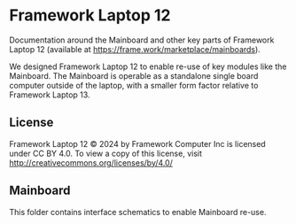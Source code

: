 # Framework Laptop 12
Documentation around the Mainboard and other key parts of Framework Laptop 12 
(available at https://frame.work/marketplace/mainboards).

We designed Framework Laptop 12 to enable re-use of key modules like the Mainboard.
The Mainboard is operable as a standalone single board computer outside of the laptop,
with a smaller form factor relative to Framework Laptop 13.

## License

Framework Laptop 12 © 2024 by Framework Computer Inc is licensed under CC BY 4.0.
To view a copy of this license, visit http://creativecommons.org/licenses/by/4.0/

## Mainboard

This folder contains interface schematics to enable Mainboard re-use.
